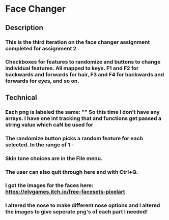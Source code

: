 # Face Changer
## Description 
### This is the third iteration on the face changer assignment completed for assignment 2
### Checkboxes for features to randomize and buttons to change individual features. All mapped to keys. F1 and F2 for backwards and forwards for hair, F3 and F4 for backwards and forwards for eyes, and so on.  
## Technical
### Each png is labeled the same: "<bodyPart><number>" So this time I don't have any arrays. I have one int tracking that <number> and functions get passed a string value which caN be used for <bodyPart>
### The randomize button picks a random feature for each selected. In the range of 1 - <number of pictures>
### Skin tone choices are in the File menu. 
### The user can also quit through here and with Ctrl+Q.
### I got the images for the faces here: https://elvgames.itch.io/free-facesets-pixelart 
### I altered the nose to make different nose options and I altered the images to give seperate png's of each part I needed!
